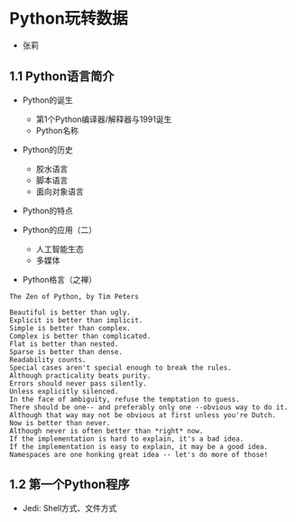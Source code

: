 # Python玩转数据

* 张莉

## 1.1 Python语言简介

* Python的诞生
  * 第1个Python编译器/解释器与1991诞生
  * Python名称

* Python的历史
  * 胶水语言
  * 脚本语言
  * 面向对象语言

* Python的特点

* Python的应用（二）
  * 人工智能生态
  * 多媒体

* Python格言（之禅）

```text
The Zen of Python, by Tim Peters

Beautiful is better than ugly.
Explicit is better than implicit.
Simple is better than complex.
Complex is better than complicated.
Flat is better than nested.
Sparse is better than dense.
Readability counts.
Special cases aren't special enough to break the rules.
Although practicality beats purity.
Errors should never pass silently.
Unless explicitly silenced.
In the face of ambiguity, refuse the temptation to guess.
There should be one-- and preferably only one --obvious way to do it.
Although that way may not be obvious at first unless you're Dutch.
Now is better than never.
Although never is often better than *right* now.
If the implementation is hard to explain, it's a bad idea.
If the implementation is easy to explain, it may be a good idea.
Namespaces are one honking great idea -- let's do more of those!
```

## 1.2 第一个Python程序

* Jedi: Shell方式、文件方式
